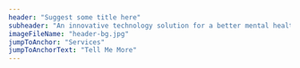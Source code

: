 ```yaml
---
header: "Suggest some title here"
subheader: "An innovative technology solution for a better mental health!"
imageFileName: "header-bg.jpg"
jumpToAnchor: "Services"
jumpToAnchorText: "Tell Me More"
---
```

